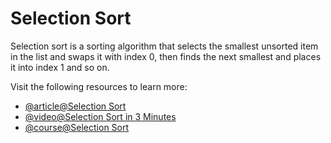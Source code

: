 # Selection Sort

Selection sort is a sorting algorithm that selects the smallest unsorted item in the list and swaps it with index 0, then finds the next smallest and places it into index 1 and so on.

Visit the following resources to learn more:

- [@article@Selection Sort](https://en.wikipedia.org/wiki/Selection_sort)
- [@video@Selection Sort in 3 Minutes](https://www.youtube.com/watch?v=g-PGLbMth_g)
- [@course@Selection Sort](https://www.coursera.org/lecture/algorithms-part1/selection-UQxFT)
